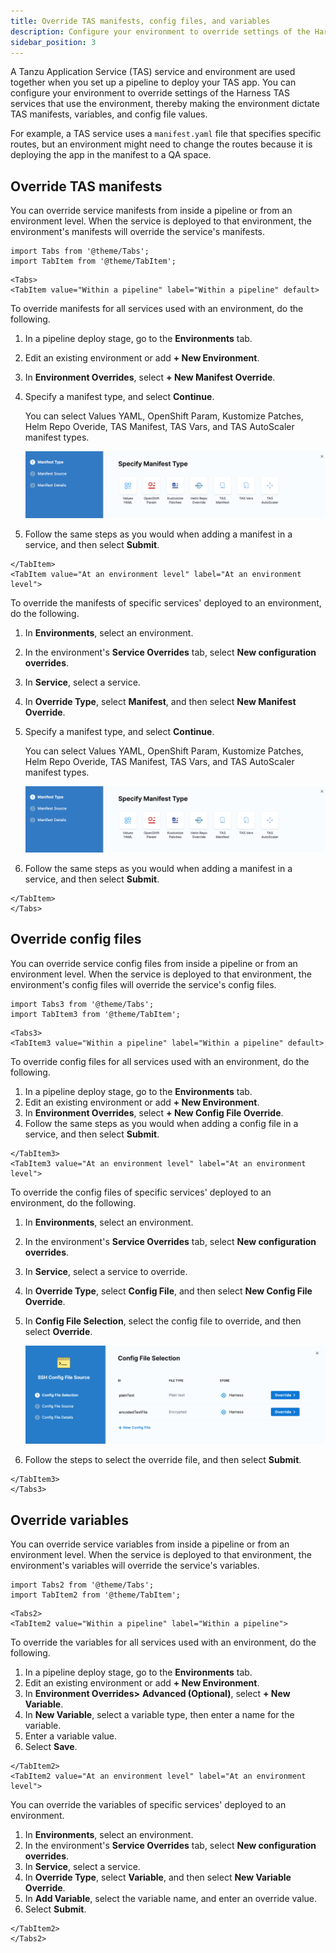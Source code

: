 ```yaml
---
title: Override TAS manifests, config files, and variables
description: Configure your environment to override settings of the Harness TAS services that use the environment, thereby making the environment dictate TAS manifests, variables, and config file values.
sidebar_position: 3
---
```


A Tanzu Application Service (TAS) service and environment are used together when you set up a pipeline to deploy your TAS app. You can configure your environment to override settings of the Harness TAS services that use the environment, thereby making the environment dictate TAS manifests, variables, and config file values.

For example, a TAS service uses a `manifest.yaml` file that specifies specific routes, but an environment might need to change the routes because it is deploying the app in the manifest to a QA space.

## Override TAS manifests

You can override service manifests from inside a pipeline or from an environment level. When the service is deployed to that environment, the environment's manifests will override the service's manifests.

```mdx-code-block
import Tabs from '@theme/Tabs';   
import TabItem from '@theme/TabItem';
```
```mdx-code-block
<Tabs>
<TabItem value="Within a pipeline" label="Within a pipeline" default>
```

To override manifests for all services used with an environment, do the following.

1. In a pipeline deploy stage, go to the **Environments** tab.
2. Edit an existing environment or add **+ New Environment**.
3. In **Environment Overrides**, select **+ New Manifest Override**.
4. Specify a manifest type, and select **Continue**. 
   
   You can select Values YAML, OpenShift Param, Kustomize Patches, Helm Repo Overide, TAS Manifest, TAS Vars, and TAS AutoScaler manifest types.

   ![manifest override](./static/manifest-override.png)

5. Follow the same steps as you would when adding a manifest in a service, and then select **Submit**.

```mdx-code-block
</TabItem>
<TabItem value="At an environment level" label="At an environment level">
```

To override the manifests of specific services' deployed to an environment, do the following.

1. In **Environments**, select an environment.
2. In the environment's **Service Overrides** tab, select **New configuration overrides**.
3. In **Service**, select a service.
4. In **Override Type**, select **Manifest**, and then select **New Manifest Override**.
5. Specify a manifest type, and select **Continue**. 
   
   You can select Values YAML, OpenShift Param, Kustomize Patches, Helm Repo Overide, TAS Manifest, TAS Vars, and TAS AutoScaler manifest types.

   ![manifest override](./static/manifest-override.png)

6. Follow the same steps as you would when adding a manifest in a service, and then select **Submit**.

```mdx-code-block
</TabItem>    
</Tabs>
```
## Override config files

You can override service config files from inside a pipeline or from an environment level. When the service is deployed to that environment, the environment's config files will override the service's config files.

```mdx-code-block
import Tabs3 from '@theme/Tabs';   
import TabItem3 from '@theme/TabItem';
```
```mdx-code-block
<Tabs3>
<TabItem3 value="Within a pipeline" label="Within a pipeline" default>
```

To override config files for all services used with an environment, do the following.

1. In a pipeline deploy stage, go to the **Environments** tab.
2. Edit an existing environment or add **+ New Environment**.
3. In **Environment Overrides**, select **+ New Config File Override**.
4. Follow the same steps as you would when adding a config file in a service, and then select **Submit**.

```mdx-code-block
</TabItem3>
<TabItem3 value="At an environment level" label="At an environment level">
```

To override the config files of specific services' deployed to an environment, do the following.

1. In **Environments**, select an environment.
2. In the environment's **Service Overrides** tab, select **New configuration overrides**.
3. In **Service**, select a service to override.
4. In **Override Type**, select **Config File**, and then select **New Config File Override**.
5. In **Config File Selection**, select the config file to override, and then select **Override**.
   
   ![](./static/config-file-override.png)

6. Follow the steps to select the override file, and then select **Submit**.

```mdx-code-block
</TabItem3>    
</Tabs3>
```

## Override variables 

You can override service variables from inside a pipeline or from an environment level. When the service is deployed to that environment, the environment's variables will override the service's variables.

```mdx-code-block
import Tabs2 from '@theme/Tabs';
import TabItem2 from '@theme/TabItem';
```
```mdx-code-block
<Tabs2>
<TabItem2 value="Within a pipeline" label="Within a pipeline">
```

To override the variables for all services used with an environment, do the following.

1. In a pipeline deploy stage, go to the **Environments** tab.
2. Edit an existing environment or add **+ New Environment**.
3. In **Environment Overrides>** **Advanced (Optional)**, select **+ New Variable**.
4. In **New Variable**, select a variable type, then enter a name for the variable.
5. Enter a variable value.
6. Select **Save**.

```mdx-code-block
</TabItem2>
<TabItem2 value="At an environment level" label="At an environment level">
```

You can override the variables of specific services' deployed to an environment.

1. In **Environments**, select an environment.
2. In the environment's **Service Overrides** tab, select **New configuration overrides**.
3. In **Service**, select a service.
4. In **Override Type**, select **Variable**, and then select **New Variable Override**.
5. In **Add Variable**, select the variable name, and enter an override value. 
6. Select **Submit**.

```mdx-code-block
</TabItem2>    
</Tabs2>
```